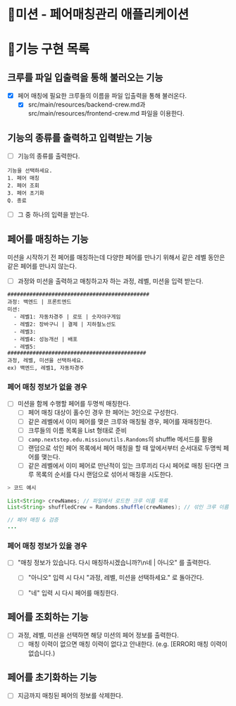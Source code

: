 # 🚀미션 - 페어매칭관리 애플리케이션



# 📝기능 구현 목록

## 크루를 파일 입출력을 통해 불러오는 기능
- [x] 페어 매칭에 필요한 크루들의 이름을 파일 입출력을 통해 불러온다.
  - [x] src/main/resources/backend-crew.md과 src/main/resources/frontend-crew.md 파일을 이용한다.

## 기능의 종류를 출력하고 입력받는 기능

- [ ] 기능의 종류를 출력한다.
```
기능을 선택하세요.
1. 페어 매칭
2. 페어 조회
3. 페어 초기화
Q. 종료
```
- [ ] 그 중 하나의 입력을 받는다.

## 페어를 매칭하는 기능

미션을 시작하기 전 페어를 매칭하는데 다양한 페어를 만나기 위해서 같은 레벨 동안은 같은 페어를 만나지 않는다.
- [ ] 과정와 미션을 출력하고 매칭하고자 하는 과정, 레벨, 미션을 입력 받는다.

```
#############################################
과정: 백엔드 | 프론트엔드
미션:
  - 레벨1: 자동차경주 | 로또 | 숫자야구게임
  - 레벨2: 장바구니 | 결제 | 지하철노선도
  - 레벨3: 
  - 레벨4: 성능개선 | 배포
  - 레벨5: 
############################################
과정, 레벨, 미션을 선택하세요.
ex) 백엔드, 레벨1, 자동차경주
```

### 페어 매칭 정보가 없을 경우
- [ ] 미션을 함께 수행할 페어를 두명씩 매칭한다.
    - [ ] 페어 매칭 대상이 홀수인 경우 한 페어는 3인으로 구성한다. 
    - [ ] 같은 레벨에서 이미 페어를 맺은 크루와 매칭될 경우, 페어를 재매칭한다.
    - [ ] 크루들의 이름 목록을 List<String> 형태로 준비
    - [ ] `camp.nextstep.edu.missionutils.Randoms`의 shuffle 메서드를 활용
    - [ ] 랜덤으로 섞인 페어 목록에서 페어 매칭을 할 때 앞에서부터 순서대로 두명씩 페어를 맺는다.
    - [ ] 같은 레벨에서 이미 페어로 만난적이 있는 크루끼리 다시 페어로 매칭 된다면 크루 목록의 순서를 다시 랜덤으로 섞어서 매칭을 시도한다.

```java
> 코드 예시
        
List<String> crewNames; // 파일에서 로드한 크루 이름 목록
List<String> shuffledCrew = Randoms.shuffle(crewNames); // 섞인 크루 이름 목록

// 페어 매칭 & 검증 
...
```
### 페어 매칭 정보가 있을 경우
- [ ] "매칭 정보가 있습니다. 다시 매칭하시겠습니까?\n네 | 아니오" 를 출력한다.
  - [ ] "아니오" 입력 시 다시 "과정, 레벨, 미션을 선택하세요." 로 돌아간다.
  - [ ] "네" 입력 시 다시 페어를 매칭한다. 


## 페어를 조회하는 기능

- [ ] 과정, 레벨, 미션을 선택하면 해당 미션의 페어 정보를 출력한다.
    - [ ] 매칭 이력이 없으면 매칭 이력이 없다고 안내한다. (e.g. [ERROR] 매칭 이력이 없습니다.)

## 페어를 초기화하는 기능

- [ ] 지금까지 매칭된 페어의 정보를 삭제한다.
